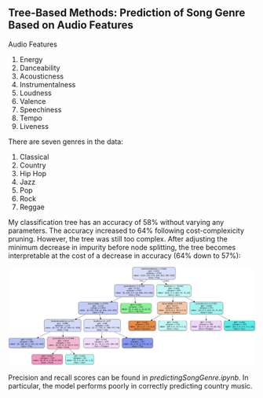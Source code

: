## Tree-Based Methods: Prediction of Song Genre Based on Audio Features

Audio Features
1. Energy
2. Danceability
3. Acousticness
4. Instrumentalness
5. Loudness
6. Valence
7. Speechiness
8. Tempo
9. Liveness

There are seven genres in the data:
1. Classical
2. Country
3. Hip Hop
4. Jazz
5. Pop
6. Rock
7. Reggae


My classification tree has an accuracy of 58% without varying any parameters. The accuracy increased to  64% following cost-complexicity pruning. However, the tree was still too complex. After adjusting the minimum decrease in impurity before node splitting, the tree becomes interpretable at the cost of a decrease in accuracy (64% down to 57%):


![](finalDecisionTree.png)

Precision and recall scores can be found in *predictingSongGenre.ipynb*. In particular, the model performs poorly in correctly predicting country music.


